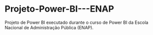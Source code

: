 # Projeto-Power-BI---ENAP
Projeto de Power BI executado durante o curso de Power BI da Escola Nacional de Administração Pública (ENAP).
